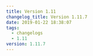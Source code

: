 ```yaml
---
title: Version 1.11
changelog_title: Version 1.11.7
date: 2019-01-22 18:38:07
tags:
  - changelogs
  - 1.11
version: 1.11.7
---
```


<script src="https://gist.github.com/spinnaker-release/5cbb402297feb85f82482a73e9428967.js"/>
